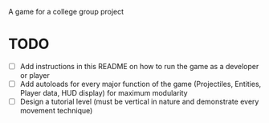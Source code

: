 A game for a college group project

# TODO
- [ ] Add instructions in this README on how to run the game as a developer or player
- [ ] Add autoloads for every major function of the game (Projectiles, Entities, Player data,  HUD display) for maximum modularity 
- [ ] Design a tutorial level (must be vertical in nature and demonstrate every movement technique)
